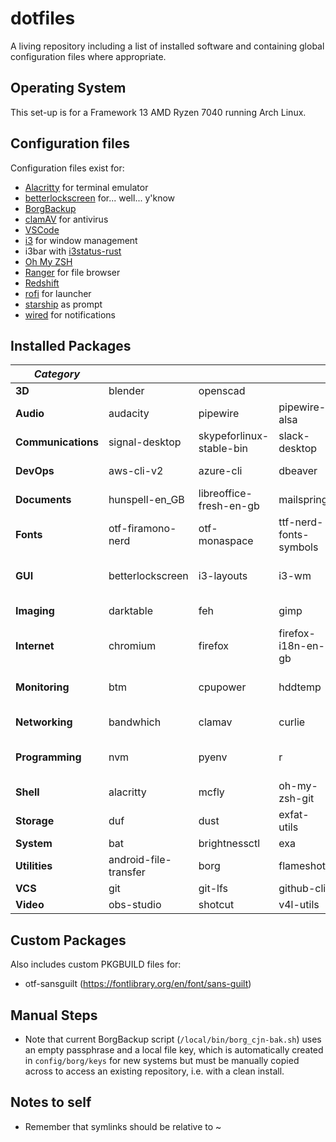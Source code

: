 # dotfiles

A living repository including a list of installed software and containing global configuration files where appropriate.

## Operating System

This set-up is for a Framework 13 AMD Ryzen 7040 running Arch Linux.

## Configuration files

Configuration files exist for:

- [Alacritty](https://sw.kovidgoyal.net/alacritty/) for terminal emulator
- [betterlockscreen](https://github.com/betterlockscreen/betterlockscreen) for... well... y'know
- [BorgBackup](https://www.borgbackup.org/)
- [clamAV](https://www.clamav.net/) for antivirus
- [VSCode](https://code.visualstudio.com/)
- [i3](https://i3wm.org/) for window management
- i3bar with [i3status-rust](https://github.com/greshake/i3status-rust)
- [Oh My ZSH](https://ohmyz.sh/)
- [Ranger](https://ranger.github.io/) for file browser
- [Redshift](http://jonls.dk/redshift/)
- [rofi](https://github.com/davatorium/rofi) for launcher
- [starship](https://starship.rs/) as prompt
- [wired](https://github.com/Toqozz/wired-notify) for notifications

## Installed Packages

| **_Category_**     |                       |                          |                        |                  |                        |                |                   |          |                  |                  |
| ------------------ | --------------------- | ------------------------ | ---------------------- | ---------------- | ---------------------- | -------------- | ----------------- | -------- | ---------------- | ---------------- |
| **3D**             | blender               | openscad                 |                        |                  |                        |                |                   |          |                  |                  |
| **Audio**          | audacity              | pipewire                 | pipewire-alsa          | pipewire-jack    | pipewire-pulse         | pipewire-v4l2  | wireplumber       |          |                  |                  |
| **Communications** | signal-desktop        | skypeforlinux-stable-bin | slack-desktop          | telegram-desktop |                        |                |                   |          |                  |                  |
| **DevOps**         | aws-cli-v2            | azure-cli                | dbeaver                | docker           | docker-buildx          | minikube       | postman-bin       |          |                  |                  |
| **Documents**      | hunspell-en_GB        | libreoffice-fresh-en-gb  | mailspring             | qpdf             | xournalpp              |                |                   |          |                  |                  |
| **Fonts**          | otf-firamono-nerd     | otf-monaspace            | ttf-nerd-fonts-symbols |                  |                        |                |                   |          |                  |                  |
| **GUI**            | betterlockscreen      | i3-layouts               | i3-wm                  | i3blocks         | i3status-rust          | i3wsr          | redshift          | rofi     | rofi-vscode-mode | wired-git        |
| **Imaging**        | darktable             | feh                      | gimp                   | graphics-magick  | inkscape               |                |                   |          |                  |                  |
| **Internet**       | chromium              | firefox                  | firefox-i18n-en-gb     | google-chrome    |                        |                |                   |          |                  |                  |
| **Monitoring**     | btm                   | cpupower                 | hddtemp                | htop             | Iio-sensor-proxy       | lm_sensors     | powertop          | procs    | tlp              |                  |
| **Networking**     | bandwhich             | clamav                   | curlie                 | firewalld        | mullvad-vpn-bin        | networkmanager | python-fangfrisch |          |                  |                  |
| **Programming**    | nvm                   | pyenv                    | r                      | texlive          | visual-studio-code-bin |                |                   |          |                  |                  |
| **Shell**          | alacritty             | mcfly                    | oh-my-zsh-git          | starship         | tealdeer               |                |                   |          |                  |                  |
| **Storage**        | duf                   | dust                     | exfat-utils            | mlocate          | ntfs-3g                | ranger         | zip               |          |                  |                  |
| **System**         | bat                   | brightnessctl            | exa                    | fd               | fwupd                  | ripgrep        | sd                | zoxide   |                  |                  |
| **Utilities**      | android-file-transfer | borg                     | flameshot              | fprintd          | gnome-keyring          | kalu           | libfprint         | macchina | paru             | transmission-gtk |
| **VCS**            | git                   | git-lfs                  | github-cli             |                  |                        |                |                   |          |                  |                  |
| **Video**          | obs-studio            | shotcut                  | v4l-utils              | vlc              |                        |                |                   |          |                  |                  |

## Custom Packages

Also includes custom PKGBUILD files for:

- otf-sansguilt (https://fontlibrary.org/en/font/sans-guilt)

## Manual Steps

- Note that current BorgBackup script (`/local/bin/borg_cjn-bak.sh`) uses an empty passphrase and a local file key, which is automatically created in `config/borg/keys` for new systems but must be manually copied across to access an existing repository, i.e. with a clean install.

## Notes to self

- Remember that symlinks should be relative to ~
